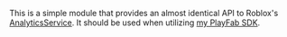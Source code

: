 This is a simple module that provides an almost identical API to Roblox's [AnalyticsService](https://developer.roblox.com/en-us/api-reference/class/AnalyticsService). It should be used when utilizing [my PlayFab SDK](https://github.com/grilme99/RobloxPlayFabSDK).
